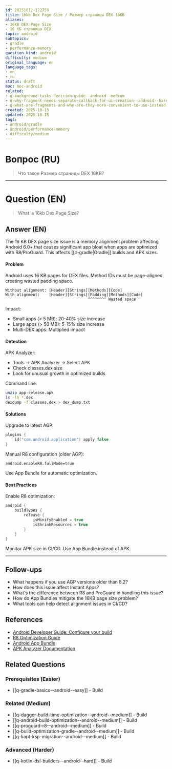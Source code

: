 ```yaml
---
id: 20251012-122750
title: 16kb Dex Page Size / Размер страницы DEX 16KB
aliases:
- 16KB DEX Page Size
- 16 КБ страница DEX
topic: android
subtopics:
- gradle
- performance-memory
question_kind: android
difficulty: medium
original_language: en
language_tags:
- en
- ru
status: draft
moc: moc-android
related:
- q-background-tasks-decision-guide--android--medium
- q-why-fragment-needs-separate-callback-for-ui-creation--android--hard
- q-what-are-fragments-and-why-are-they-more-convenient-to-use-instead-of-multiple-activities--android--hard
created: 2025-10-15
updated: 2025-10-15
tags:
- android/gradle
- android/performance-memory
- difficulty/medium
---
```


# Вопрос (RU)
> Что такое Размер страницы DEX 16KB?

---

# Question (EN)
> What is 16kb Dex Page Size?

## Answer (EN)
The 16 KB DEX page size issue is a memory alignment problem affecting Android 6.0+ that causes significant app bloat when apps are optimized with R8/ProGuard. This affects [[c-gradle|Gradle]] builds and APK sizes.

#### Problem

Android uses 16 KB pages for DEX files. Method IDs must be page-aligned, creating wasted padding space.

```
Without alignment: [Header][Strings][Methods][Code]
With alignment:    [Header][Strings][Padding][Methods][Code]
                                    ^^^^^^^^ Wasted space
```

Impact:
- Small apps (< 5 MB): 20-40% size increase
- Large apps (> 50 MB): 5-15% size increase
- Multi-DEX apps: Multiplied impact

#### Detection

APK Analyzer:
- Tools → APK Analyzer → Select APK
- Check classes.dex size
- Look for unusual growth in optimized builds

Command line:
```bash
unzip app-release.apk
ls -lh *.dex
dexdump -f classes.dex > dex_dump.txt
```

#### Solutions

Upgrade to latest AGP:
```kotlin
plugins {
    id("com.android.application") apply false
}
```

Manual R8 configuration (older AGP):
```properties
android.enableR8.fullMode=true
```

Use App Bundle for automatic optimization.

#### Best Practices

Enable R8 optimization:
```kotlin
android {
    buildTypes {
        release {
            isMinifyEnabled = true
            isShrinkResources = true
        }
    }
}
```

Monitor APK size in CI/CD. Use App Bundle instead of APK.

---

## Follow-ups

- What happens if you use AGP versions older than 8.2?
- How does this issue affect Instant Apps?
- What's the difference between R8 and ProGuard in handling this issue?
- How do App Bundles mitigate the 16KB page size problem?
- What tools can help detect alignment issues in CI/CD?

## References

- [Android Developer Guide: Configure your build](https://developer.android.com/studio/build)
- [R8 Optimization Guide](https://developer.android.com/studio/build/shrink-code)
- [Android App Bundle](https://developer.android.com/guide/app-bundle)
- [APK Analyzer Documentation](https://developer.android.com/studio/build/analyze-apk)

## Related Questions

### Prerequisites (Easier)
- [[q-gradle-basics--android--easy]] - Build

### Related (Medium)
- [[q-dagger-build-time-optimization--android--medium]] - Build
- [[q-android-build-optimization--android--medium]] - Build
- [[q-proguard-r8--android--medium]] - Build
- [[q-build-optimization-gradle--android--medium]] - Build
- [[q-kapt-ksp-migration--android--medium]] - Build

### Advanced (Harder)
- [[q-kotlin-dsl-builders--android--hard]] - Build